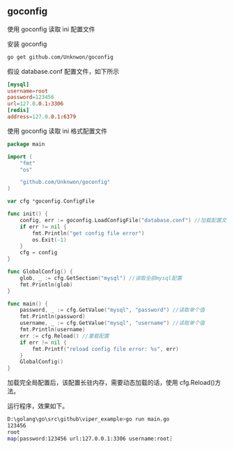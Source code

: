 ## goconfig

使用 goconfig 读取 ini 配置文件

安装 goconfig

```sh
go get github.com/Unknwon/goconfig
```

假设 database.conf 配置文件，如下所示

```conf
[mysql]
username=root
password=123456
url=127.0.0.1:3306
[redis]
address=127.0.0.1:6379

```

使用 goconfig 读取 ini 格式配置文件

```go
package main

import (
	"fmt"
	"os"

	"github.com/Unknwon/goconfig"
)

var cfg *goconfig.ConfigFile

func init() {
	config, err := goconfig.LoadConfigFile("database.conf") //加载配置文件
	if err != nil {
		fmt.Println("get config file error")
		os.Exit(-1)
	}
	cfg = config
}

func GlobalConfig() {
	glob, _ := cfg.GetSection("mysql") //读取全部mysql配置
	fmt.Println(glob)
}

func main() {
	password, _ := cfg.GetValue("mysql", "password") //读取单个值
	fmt.Println(password)
	username, _ := cfg.GetValue("mysql", "username") //读取单个值
	fmt.Println(username)
	err := cfg.Reload() //重载配置
	if err != nil {
		fmt.Printf("reload config file error: %s", err)
	}
	GlobalConfig()
}

```

加载完全局配置后，该配置长驻内存，需要动态加载的话，使用 cfg.Reload()方法。

运行程序，效果如下。

```sh
D:\golang\go\src\github\viper_example>go run main.go
123456
root
map[password:123456 url:127.0.0.1:3306 username:root]
```
